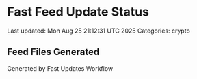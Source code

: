 # Fast Feed Update Status
Last updated: Mon Aug 25 21:12:31 UTC 2025
Categories: crypto

## Feed Files Generated

Generated by Fast Updates Workflow
